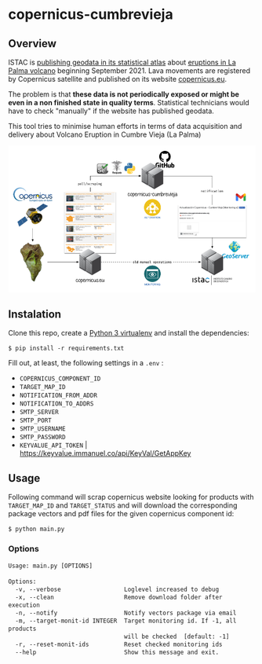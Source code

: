 # copernicus-cumbrevieja

## Overview

ISTAC is [publishing geodata in its statistical atlas](https://www3.gobiernodecanarias.org/aplicaciones/appsistac/atlas/#start=%7B%22version%22%3A%220.0.05%22%2C%22initSources%22%3A%5B%7B%22initFragment%22%3A%22erupcion-volcanica-la-palma%22%7D%2C%7B%22initFragment%22%3A%22catalogo-datos-estadisticos%22%7D%2C%7B%22initFragment%22%3A%22referencias-cartograficas%22%7D%2C%7B%22catalog%22%3A%5B%7B%22name%22%3A%22User-Added+Data%22%2C%22description%22%3A%22El+grupo+de+datos+que+fue+agregado+por+el+usuario+a+trav%C3%A9s+del+panel+Agregar+datos.%22%2C%22info%22%3A%5B%5D%2C%22isUserSupplied%22%3Atrue%2C%22isPromoted%22%3Afalse%2C%22isHidden%22%3Afalse%2C%22forceProxy%22%3Afalse%2C%22customProperties%22%3A%7B%7D%2C%22id%22%3A%22Root+Group%2FUser-Added+Data%22%2C%22shortReportSections%22%3A%5B%5D%2C%22isWaitingForDisclaimer%22%3Afalse%2C%22hideSource%22%3Afalse%2C%22nameInCatalog%22%3A%22User-Added+Data%22%2C%22isOpen%22%3Afalse%2C%22items%22%3A%5B%5D%2C%22preserveOrder%22%3Afalse%2C%22type%22%3A%22group%22%2C%22parents%22%3A%5B%5D%7D%5D%7D%2C%7B%22sharedCatalogMembers%22%3A%7B%22Root+Group%2FErupci%C3%B3n+Volc%C3%A1nica+La+Palma+2021%22%3A%7B%22isOpen%22%3Atrue%2C%22type%22%3A%22group%22%2C%22parents%22%3A%5B%5D%7D%2C%22Root+Group%2FErupci%C3%B3n+Volc%C3%A1nica+La+Palma+2021%2FColada+magm%C3%A1tica%2FColada+magm%C3%A1tica.+%C3%9Altimos+datos+%2826%2F09%2F2021+07%3A08%29%22%3A%7B%22nowViewingIndex%22%3A4%2C%22isEnabled%22%3Atrue%2C%22isShown%22%3Atrue%2C%22isLegendVisible%22%3Afalse%2C%22useOwnClock%22%3Afalse%2C%22opacity%22%3A0.35%2C%22keepOnTop%22%3Afalse%2C%22splitDirection%22%3A0%2C%22showOnChart%22%3Afalse%2C%22styles%22%3A%22red_EMSR546_AOI01_GRA_MONIT07_observedEventA_r1_v1%22%2C%22type%22%3A%22wms%22%2C%22parents%22%3A%5B%22Root+Group%2FErupci%C3%B3n+Volc%C3%A1nica+La+Palma+2021%22%2C%22Root+Group%2FErupci%C3%B3n+Volc%C3%A1nica+La+Palma+2021%2FColada+magm%C3%A1tica%22%5D%7D%2C%22Root+Group%2FErupci%C3%B3n+Volc%C3%A1nica+La+Palma+2021%2FViviendas+afectadas+por+la+colada%2FViviendas+afectadas+por+la+colada.+%C3%9Altimos+datos+%2826%2F09%2F2021+07%3A08%29%22%3A%7B%22nowViewingIndex%22%3A3%2C%22isEnabled%22%3Atrue%2C%22isShown%22%3Atrue%2C%22isLegendVisible%22%3Afalse%2C%22useOwnClock%22%3Afalse%2C%22opacity%22%3A0.55%2C%22keepOnTop%22%3Afalse%2C%22splitDirection%22%3A0%2C%22showOnChart%22%3Afalse%2C%22styles%22%3A%22EMSR546_AOI01_GRA_PRODUCT_builtUpP_r1_v1%22%2C%22type%22%3A%22wms%22%2C%22parents%22%3A%5B%22Root+Group%2FErupci%C3%B3n+Volc%C3%A1nica+La+Palma+2021%22%2C%22Root+Group%2FErupci%C3%B3n+Volc%C3%A1nica+La+Palma+2021%2FViviendas+afectadas+por+la+colada%22%5D%7D%2C%22Root+Group%2FErupci%C3%B3n+Volc%C3%A1nica+La+Palma+2021%2FCarreteras+afectadas+por+la+colada%2FCarreteras+afectadas+por+la+colada.+%C3%9Altimos+datos+%2826%2F09%2F2021+07%3A08%29%22%3A%7B%22nowViewingIndex%22%3A2%2C%22isEnabled%22%3Atrue%2C%22isShown%22%3Atrue%2C%22isLegendVisible%22%3Afalse%2C%22useOwnClock%22%3Afalse%2C%22opacity%22%3A0.5%2C%22keepOnTop%22%3Afalse%2C%22splitDirection%22%3A0%2C%22showOnChart%22%3Afalse%2C%22styles%22%3A%22EMSR546_AOI01_GRA_PRODUCT_transportationL_r1_v1%22%2C%22type%22%3A%22wms%22%2C%22parents%22%3A%5B%22Root+Group%2FErupci%C3%B3n+Volc%C3%A1nica+La+Palma+2021%22%2C%22Root+Group%2FErupci%C3%B3n+Volc%C3%A1nica+La+Palma+2021%2FCarreteras+afectadas+por+la+colada%22%5D%7D%2C%22Root+Group%2FErupci%C3%B3n+Volc%C3%A1nica+La+Palma+2021%2FLocalizaci%C3%B3n+vulcanol%C3%B3gica%22%3A%7B%22isOpen%22%3Atrue%2C%22type%22%3A%22group%22%2C%22parents%22%3A%5B%22Root+Group%2FErupci%C3%B3n+Volc%C3%A1nica+La+Palma+2021%22%5D%7D%2C%22Root+Group%2FErupci%C3%B3n+Volc%C3%A1nica+La+Palma+2021%2FLocalizaci%C3%B3n+vulcanol%C3%B3gica%2FLocalizaci%C3%B3n+vulcanol%C3%B3gica.+%C3%9Altimos+datos+%2826%2F09%2F2021+07%3A08%29%22%3A%7B%22nowViewingIndex%22%3A1%2C%22isEnabled%22%3Atrue%2C%22isShown%22%3Atrue%2C%22isLegendVisible%22%3Afalse%2C%22useOwnClock%22%3Afalse%2C%22opacity%22%3A0.6%2C%22keepOnTop%22%3Afalse%2C%22splitDirection%22%3A0%2C%22showOnChart%22%3Afalse%2C%22styles%22%3A%22EMSR546_AOI01_GRA_PRODUCT_observedEventP_r1_v1%22%2C%22type%22%3A%22wms%22%2C%22parents%22%3A%5B%22Root+Group%2FErupci%C3%B3n+Volc%C3%A1nica+La+Palma+2021%22%2C%22Root+Group%2FErupci%C3%B3n+Volc%C3%A1nica+La+Palma+2021%2FLocalizaci%C3%B3n+vulcanol%C3%B3gica%22%5D%7D%2C%22Root+Group%2FDatos+Estad%C3%ADsticos%22%3A%7B%22isOpen%22%3Atrue%2C%22type%22%3A%22group%22%2C%22parents%22%3A%5B%5D%7D%2C%22Root+Group%2FDatos+Estad%C3%ADsticos%2FEstructura+de+poblaci%C3%B3n+e+indicadores+demogr%C3%A1ficos%2FMalla+de++250m%2FIndicadores+Demogr%C3%A1ficos.+Malla++de+250m.+2020%22%3A%7B%22name%22%3A%22Indicadores+Demogr%C3%A1ficos.+Malla++de+250m.+2020%22%2C%22nowViewingIndex%22%3A5%2C%22url%22%3A%22https%3A%2F%2Fdatos.canarias.es%2Fcatalogos%2Festadisticas%2Fdataset%2F8516adf0-ad7e-4bfd-a8bb-d4aa393d146e%2Fresource%2F9c7a94ca-6495-41a2-bc53-5a045b0045c0%2Fdownload%2F20200101_indicadores_demograficos_pmh.csv%22%2C%22isEnabled%22%3Atrue%2C%22isShown%22%3Atrue%2C%22isLegendVisible%22%3Afalse%2C%22useOwnClock%22%3Afalse%2C%22opacity%22%3A%22.8%22%2C%22keepOnTop%22%3Afalse%2C%22splitDirection%22%3A0%2C%22tableStyle%22%3A%7B%22scale%22%3A1%2C%22colorBins%22%3A7%2C%22colorBinMethod%22%3A%22auto%22%2C%22colorMap%22%3A%5B%7B%22color%22%3A%22rgba%2855%2C+106%2C+38%2C+1.0%29%22%2C%22offset%22%3A0%7D%2C%7B%22color%22%3A%22rgba%28103%2C+162%2C+63%2C+1.0%29%22%2C%22offset%22%3A0.1666%7D%2C%7B%22color%22%3A%22rgba%28154%2C+196%2C+125%2C+1.0%29%22%2C%22offset%22%3A0.3333%7D%2C%7B%22color%22%3A%22rgba%28206%2C+214%2C+221%2C+1.0%29%22%2C%22offset%22%3A0.5%7D%2C%7B%22color%22%3A%22rgba%28188%2C+153%2C+103%2C+1.0%29%22%2C%22offset%22%3A0.6666%7D%2C%7B%22color%22%3A%22rgba%28140%2C+92%2C+29%2C+1.0%29%22%2C%22offset%22%3A0.8333%7D%2C%7B%22color%22%3A%22rgba%28104%2C+68%2C+21%2C+1.0%29%22%2C%22offset%22%3A1%7D%5D%2C%22legendTicks%22%3A3%2C%22regionVariable%22%3A%22geocode%22%2C%22regionType%22%3A%22MALLA_250%22%2C%22dataVariable%22%3A%22Poblaci%C3%B3n%22%2C%22columns%22%3A%7B%22geocode%22%3A%7B%22colorBinMethod%22%3A%22auto%22%2C%22legendTicks%22%3A3%2C%22type%22%3A%22hidden%22%2C%22active%22%3Afalse%7D%2C%22geoparent%22%3A%7B%22colorBinMethod%22%3A%22auto%22%2C%22legendTicks%22%3A3%2C%22type%22%3A%22hidden%22%2C%22active%22%3Afalse%7D%2C%22fecha%22%3A%7B%22colorBinMethod%22%3A%22auto%22%2C%22legendTicks%22%3A3%2C%22type%22%3A%22hidden%22%2C%22active%22%3Afalse%7D%2C%22granularidad%22%3A%7B%22colorBinMethod%22%3A%22auto%22%2C%22legendTicks%22%3A3%2C%22type%22%3A%22hidden%22%2C%22active%22%3Afalse%7D%2C%22gcd_isla%22%3A%7B%22colorBinMethod%22%3A%22auto%22%2C%22legendTicks%22%3A3%2C%22type%22%3A%22hidden%22%2C%22active%22%3Afalse%7D%2C%22gcd_gcomarca%22%3A%7B%22colorBinMethod%22%3A%22auto%22%2C%22legendTicks%22%3A3%2C%22type%22%3A%22hidden%22%2C%22active%22%3Afalse%7D%2C%22gcd_comarca%22%3A%7B%22colorBinMethod%22%3A%22auto%22%2C%22legendTicks%22%3A3%2C%22type%22%3A%22hidden%22%2C%22active%22%3Afalse%7D%2C%22gcd_municipio%22%3A%7B%22colorBinMethod%22%3A%22auto%22%2C%22legendTicks%22%3A3%2C%22type%22%3A%22hidden%22%2C%22active%22%3Afalse%7D%2C%22poblacion%22%3A%7B%22colorBinMethod%22%3A%22auto%22%2C%22legendTicks%22%3A3%2C%22name%22%3A%22Poblaci%C3%B3n%22%2C%22active%22%3Atrue%7D%2C%22poblacion_edad_media%22%3A%7B%22colorBinMethod%22%3A%22auto%22%2C%22legendTicks%22%3A3%2C%22name%22%3A%22Poblaci%C3%B3n.+Edad+media%22%2C%22active%22%3Afalse%7D%2C%22poblacion_hombres%22%3A%7B%22colorBinMethod%22%3A%22auto%22%2C%22legendTicks%22%3A3%2C%22name%22%3A%22Poblaci%C3%B3n.+Hombres%22%2C%22active%22%3Afalse%7D%2C%22poblacion_mujeres%22%3A%7B%22colorBinMethod%22%3A%22auto%22%2C%22legendTicks%22%3A3%2C%22name%22%3A%22Poblaci%C3%B3n.+Mujeres%22%2C%22active%22%3Afalse%7D%2C%22poblacion_indice_feminidad%22%3A%7B%22colorBinMethod%22%3A%22auto%22%2C%22legendTicks%22%3A3%2C%22name%22%3A%22Poblaci%C3%B3n.+%C3%8Dndice+de+feminidad%22%2C%22active%22%3Afalse%7D%2C%22poblacion_nacional%22%3A%7B%22colorBinMethod%22%3A%22auto%22%2C%22legendTicks%22%3A3%2C%22name%22%3A%22Poblaci%C3%B3n+de+nacionalidad+espa%C3%B1ola%22%2C%22active%22%3Afalse%7D%2C%22poblacion_extranjera%22%3A%7B%22colorBinMethod%22%3A%22auto%22%2C%22legendTicks%22%3A3%2C%22name%22%3A%22Poblaci%C3%B3n+de+nacionalidad+extranjera%22%2C%22active%22%3Afalse%7D%2C%22poblacion_extranjera_pc%22%3A%7B%22colorBinMethod%22%3A%22auto%22%2C%22legendTicks%22%3A3%2C%22name%22%3A%22Poblaci%C3%B3n+de+nacionalidad+extranjera+%28%25%29%22%2C%22active%22%3Afalse%7D%2C%22poblacion_00a14%22%3A%7B%22colorBinMethod%22%3A%22auto%22%2C%22legendTicks%22%3A3%2C%22name%22%3A%22Poblaci%C3%B3n+de+0+a+14+a%C3%B1os+de+edad%22%2C%22active%22%3Afalse%7D%2C%22poblacion_15a64%22%3A%7B%22colorBinMethod%22%3A%22auto%22%2C%22legendTicks%22%3A3%2C%22name%22%3A%22Poblaci%C3%B3n+de+15+a+64+a%C3%B1os+de+edad%22%2C%22active%22%3Afalse%7D%2C%22poblacion_65mas%22%3A%7B%22colorBinMethod%22%3A%22auto%22%2C%22legendTicks%22%3A3%2C%22name%22%3A%22Poblaci%C3%B3n+de+65+o+m%C3%A1s+a%C3%B1os+de+edad%22%2C%22active%22%3Afalse%7D%2C%22poblacion_65a74%22%3A%7B%22colorBinMethod%22%3A%22auto%22%2C%22legendTicks%22%3A3%2C%22name%22%3A%22Poblaci%C3%B3n+de+65+a+74+a%C3%B1os+de+edad%22%7D%2C%22poblacion_75a84%22%3A%7B%22colorBinMethod%22%3A%22auto%22%2C%22legendTicks%22%3A3%2C%22name%22%3A%22Poblaci%C3%B3n+de+75+a+84+a%C3%B1os+de+edad%22%7D%2C%22poblacion_85mas%22%3A%7B%22colorBinMethod%22%3A%22auto%22%2C%22legendTicks%22%3A3%2C%22name%22%3A%22Poblaci%C3%B3n+de+85+o+m%C3%A1s+a%C3%B1os+de+edad%22%7D%2C%22poblacion_00a14_pc%22%3A%7B%22colorBinMethod%22%3A%22auto%22%2C%22legendTicks%22%3A3%2C%22name%22%3A%22Poblaci%C3%B3n+de+0+a+14+a%C3%B1os+de+edad+%28%25%29%22%2C%22active%22%3Afalse%7D%2C%22poblacion_15a64_pc%22%3A%7B%22colorBinMethod%22%3A%22auto%22%2C%22legendTicks%22%3A3%2C%22name%22%3A%22Poblaci%C3%B3n+de+15+a+64+a%C3%B1os+de+edad+%28%25%29%22%2C%22active%22%3Afalse%7D%2C%22poblacion_65mas_pc%22%3A%7B%22colorBinMethod%22%3A%22auto%22%2C%22legendTicks%22%3A3%2C%22name%22%3A%22Poblaci%C3%B3n+de+65+o+m%C3%A1s+a%C3%B1os+de+edad+%28%25%29%22%2C%22active%22%3Afalse%7D%2C%22poblacion_indice_dependencia%22%3A%7B%22colorBinMethod%22%3A%22auto%22%2C%22legendTicks%22%3A3%2C%22name%22%3A%22Poblaci%C3%B3n.+%C3%8Dndice+de+dependencia%22%2C%22active%22%3Afalse%7D%2C%22poblacion_indice_dependencia_mayores%22%3A%7B%22colorBinMethod%22%3A%22auto%22%2C%22legendTicks%22%3A3%2C%22name%22%3A%22Poblaci%C3%B3n.+%C3%8Dndice+de+dependencia+mayores+de+64+a%C3%B1os%22%2C%22active%22%3Afalse%7D%2C%22poblacion_indice_dependencia_menores%22%3A%7B%22colorBinMethod%22%3A%22auto%22%2C%22legendTicks%22%3A3%2C%22name%22%3A%22Poblaci%C3%B3n.+%C3%8Dndice+de+dependencia+menores+de+15+a%C3%B1os%22%2C%22active%22%3Afalse%7D%2C%22poblacion_indice_vejez%22%3A%7B%22colorBinMethod%22%3A%22auto%22%2C%22legendTicks%22%3A3%2C%22name%22%3A%22%C3%8Dndice+de+Vejez%22%2C%22active%22%3Afalse%7D%2C%22poblacion_indice_juventud%22%3A%7B%22colorBinMethod%22%3A%22auto%22%2C%22legendTicks%22%3A3%2C%22name%22%3A%22%C3%8Dndice+de+Juventud%22%2C%22active%22%3Afalse%7D%2C%22poblacion_indice_sobreenvejecimiento%22%3A%7B%22colorBinMethod%22%3A%22auto%22%2C%22legendTicks%22%3A3%2C%22name%22%3A%22%C3%8Dndice+de+Sobreenvejecimiento%22%7D%2C%22poblacion_indice_ancianidad%22%3A%7B%22colorBinMethod%22%3A%22auto%22%2C%22legendTicks%22%3A3%2C%22name%22%3A%22%C3%8Dndice+de+Ancianidad%22%7D%2C%22superficie%22%3A%7B%22colorBinMethod%22%3A%22auto%22%2C%22legendTicks%22%3A3%2C%22name%22%3A%22superficie%22%2C%22type%22%3A%22hidden%22%2C%22active%22%3Afalse%7D%2C%22poblacion_ds%22%3A%7B%22colorBinMethod%22%3A%22auto%22%2C%22legendTicks%22%3A3%2C%22name%22%3A%22Densidad+de+Poblaci%C3%B3n%22%2C%22active%22%3Afalse%7D%2C%22poblacion_extranjera_ds%22%3A%7B%22colorBinMethod%22%3A%22auto%22%2C%22legendTicks%22%3A3%2C%22name%22%3A%22Densidad+de+Poblaci%C3%B3n+Extranjera%22%2C%22active%22%3Afalse%7D%2C%22poblacion_00a02%22%3A%7B%22colorBinMethod%22%3A%22auto%22%2C%22legendTicks%22%3A3%2C%22name%22%3A%22Poblaci%C3%B3n+de+0+a+2+a%C3%B1os%22%7D%2C%22poblacion_03a05%22%3A%7B%22colorBinMethod%22%3A%22auto%22%2C%22legendTicks%22%3A3%2C%22name%22%3A%22Poblaci%C3%B3n+de+3+a+5+a%C3%B1os%22%7D%2C%22poblacion_06a11%22%3A%7B%22colorBinMethod%22%3A%22auto%22%2C%22legendTicks%22%3A3%2C%22name%22%3A%22Poblaci%C3%B3n+de+6+a+11+a%C3%B1os%22%7D%2C%22poblacion_12a15%22%3A%7B%22colorBinMethod%22%3A%22auto%22%2C%22legendTicks%22%3A3%2C%22name%22%3A%22Poblaci%C3%B3n+de+12+a+15+a%C3%B1os%22%7D%2C%22poblacion_16a17%22%3A%7B%22colorBinMethod%22%3A%22auto%22%2C%22legendTicks%22%3A3%2C%22name%22%3A%22Poblaci%C3%B3n+de+16+a+17+a%C3%B1os%22%7D%2C%22poblacion_00a17%22%3A%7B%22colorBinMethod%22%3A%22auto%22%2C%22legendTicks%22%3A3%2C%22name%22%3A%22Poblaci%C3%B3n+de+0+a+17+a%C3%B1os%22%7D%2C%22poblacion_nacida_canarias%22%3A%7B%22colorBinMethod%22%3A%22auto%22%2C%22legendTicks%22%3A3%2C%22name%22%3A%22Poblaci%C3%B3n.+Nacidos+en+Canarias%22%2C%22active%22%3Afalse%7D%2C%22poblacion_nacida_es_xcanarias%22%3A%7B%22colorBinMethod%22%3A%22auto%22%2C%22legendTicks%22%3A3%2C%22name%22%3A%22Poblaci%C3%B3n.+Nacidos+en+el+resto+de+Espa%C3%B1a%22%2C%22active%22%3Afalse%7D%2C%22poblacion_nacida_extranjero%22%3A%7B%22colorBinMethod%22%3A%22auto%22%2C%22legendTicks%22%3A3%2C%22name%22%3A%22Poblaci%C3%B3n.+Nacidos+en+el+extranjero%22%2C%22active%22%3Afalse%7D%2C%22poblacion_nacida_canarias_pc%22%3A%7B%22colorBinMethod%22%3A%22auto%22%2C%22legendTicks%22%3A3%2C%22name%22%3A%22Poblaci%C3%B3n.+Nacidos+en+Canarias+%28%25%29%22%2C%22active%22%3Afalse%7D%2C%22poblacion_nacida_es_xcanarias_pc%22%3A%7B%22colorBinMethod%22%3A%22auto%22%2C%22legendTicks%22%3A3%2C%22name%22%3A%22Poblaci%C3%B3n.+Nacidos+en+el+resto+de+Espa%C3%B1a+%28%25%29%22%2C%22active%22%3Afalse%7D%2C%22poblacion_nacida_extranjero_pc%22%3A%7B%22colorBinMethod%22%3A%22auto%22%2C%22legendTicks%22%3A3%2C%22name%22%3A%22Poblaci%C3%B3n.+Nacidos+en+el+extranjero+%28%25%29%22%2C%22active%22%3Afalse%7D%7D%7D%2C%22regenerationOptions%22%3A%7B%7D%2C%22isCsvForCharting%22%3Afalse%2C%22type%22%3A%22csv%22%2C%22parents%22%3A%5B%22Root+Group%2FDatos+Estad%C3%ADsticos%22%2C%22Root+Group%2FDatos+Estad%C3%ADsticos%2FEstructura+de+poblaci%C3%B3n+e+indicadores+demogr%C3%A1ficos%22%2C%22Root+Group%2FDatos+Estad%C3%ADsticos%2FEstructura+de+poblaci%C3%B3n+e+indicadores+demogr%C3%A1ficos%2FMalla+de++250m%22%5D%7D%2C%22Root+Group%2FReferencias+Cartogr%C3%A1ficas%22%3A%7B%22isOpen%22%3Atrue%2C%22type%22%3A%22group%22%2C%22parents%22%3A%5B%5D%7D%2C%22Root+Group%2FReferencias+Cartogr%C3%A1ficas%2FL%C3%ADmites+territoriales+de+Canarias%2FMunicipios%2FMunicipios%22%3A%7B%22nowViewingIndex%22%3A6%2C%22isEnabled%22%3Atrue%2C%22isShown%22%3Atrue%2C%22isLegendVisible%22%3Afalse%2C%22useOwnClock%22%3Afalse%2C%22opacity%22%3A0.6%2C%22keepOnTop%22%3Afalse%2C%22splitDirection%22%3A0%2C%22showOnChart%22%3Afalse%2C%22styles%22%3A%22line%22%2C%22type%22%3A%22wms%22%2C%22parents%22%3A%5B%22Root+Group%2FReferencias+Cartogr%C3%A1ficas%22%2C%22Root+Group%2FReferencias+Cartogr%C3%A1ficas%2FL%C3%ADmites+territoriales+de+Canarias%22%2C%22Root+Group%2FReferencias+Cartogr%C3%A1ficas%2FL%C3%ADmites+territoriales+de+Canarias%2FMunicipios%22%5D%7D%2C%22Root+Group%2FReferencias+Cartogr%C3%A1ficas%2FInfraestructuras+y+equipamientos%22%3A%7B%22isOpen%22%3Atrue%2C%22type%22%3A%22group%22%2C%22parents%22%3A%5B%22Root+Group%2FReferencias+Cartogr%C3%A1ficas%22%5D%7D%2C%22Root+Group%2FReferencias+Cartogr%C3%A1ficas%2FInfraestructuras+y+equipamientos%2FEncuesta+de+Infraestructura+y+Equipamiento+Local%22%3A%7B%22isOpen%22%3Atrue%2C%22type%22%3A%22group%22%2C%22parents%22%3A%5B%22Root+Group%2FReferencias+Cartogr%C3%A1ficas%22%2C%22Root+Group%2FReferencias+Cartogr%C3%A1ficas%2FInfraestructuras+y+equipamientos%22%5D%7D%2C%22Root+Group%2FReferencias+Cartogr%C3%A1ficas%2FInfraestructuras+y+equipamientos%2FEncuesta+de+Infraestructura+y+Equipamiento+Local%2FCentros+de+Ense%C3%B1anza%22%3A%7B%22nowViewingIndex%22%3A0%2C%22isEnabled%22%3Atrue%2C%22isShown%22%3Atrue%2C%22isLegendVisible%22%3Afalse%2C%22useOwnClock%22%3Afalse%2C%22opacity%22%3A0.6%2C%22keepOnTop%22%3Afalse%2C%22splitDirection%22%3A0%2C%22showOnChart%22%3Afalse%2C%22styles%22%3A%22%22%2C%22type%22%3A%22wms%22%2C%22parents%22%3A%5B%22Root+Group%2FReferencias+Cartogr%C3%A1ficas%22%2C%22Root+Group%2FReferencias+Cartogr%C3%A1ficas%2FInfraestructuras+y+equipamientos%22%2C%22Root+Group%2FReferencias+Cartogr%C3%A1ficas%2FInfraestructuras+y+equipamientos%2FEncuesta+de+Infraestructura+y+Equipamiento+Local%22%5D%7D%2C%22Root+Group%2FReferencias+Cartogr%C3%A1ficas%2FProtecci%C3%B3n+y+usos+del+suelo%22%3A%7B%22isOpen%22%3Atrue%2C%22type%22%3A%22group%22%2C%22parents%22%3A%5B%22Root+Group%2FReferencias+Cartogr%C3%A1ficas%22%5D%7D%7D%7D%2C%7B%22initialCamera%22%3A%7B%22west%22%3A-17.979040145874027%2C%22south%22%3A28.56937146331029%2C%22east%22%3A-17.789354324340824%2C%22north%22%3A28.659261153016082%7D%2C%22homeCamera%22%3A%7B%22west%22%3A-19%2C%22south%22%3A27%2C%22east%22%3A-13%2C%22north%22%3A29.999999999999996%7D%2C%22baseMapName%22%3A%22Bing+Maps+Aerial+with+Labels%22%2C%22viewerMode%22%3A%222d%22%2C%22currentTime%22%3A%7B%22dayNumber%22%3A2459485%2C%22secondsOfDay%22%3A4670.993%7D%2C%22showSplitter%22%3Afalse%2C%22splitPosition%22%3A0.5%7D%2C%7B%22stories%22%3A%5B%5D%7D%5D%7D) about [eruptions in La Palma volcano](https://www.bbc.com/news/world-europe-58681233) beginning September 2021. Lava movements are registered by Copernicus satellite and published on its website [copernicus.eu](https://emergency.copernicus.eu/mapping/list-of-components/EMSR546).

The problem is that **these data is not periodically exposed or might be even in a non finished state in quality terms**. Statistical technicians would have to check "manually" if the website has published geodata.

This tool tries to minimise human efforts in terms of data acquisition and delivery about Volcano Eruption in Cumbre Vieja (La Palma)

![Main Diagram](main-diagram.png)

## Instalation

Clone this repo, create a [Python 3 virtualenv](https://docs.python.org/3/library/venv.html) and install the dependencies:

```console
$ pip install -r requirements.txt
```

Fill out, at least, the following settings in a `.env` :

- `COPERNICUS_COMPONENT_ID`
- `TARGET_MAP_ID`
- `NOTIFICATION_FROM_ADDR`
- `NOTIFICATION_TO_ADDRS`
- `SMTP_SERVER`
- `SMTP_PORT`
- `SMTP_USERNAME`
- `SMTP_PASSWORD`
- `KEYVALUE_API_TOKEN` | https://keyvalue.immanuel.co/api/KeyVal/GetAppKey

## Usage

Following command will scrap copernicus website looking for products with `TARGET_MAP_ID` and `TARGET_STATUS` and will download the corresponding package vectors and pdf files for the given copernicus component id:

```console
$ python main.py
```

### Options

```console
Usage: main.py [OPTIONS]

Options:
  -v, --verbose                  Loglevel increased to debug
  -x, --clean                    Remove download folder after execution
  -n, --notify                   Notify vectors package via email
  -m, --target-monit-id INTEGER  Target monitoring id. If -1, all products
                                 will be checked  [default: -1]
  -r, --reset-monit-ids          Reset checked monitoring ids
  --help                         Show this message and exit.
```
